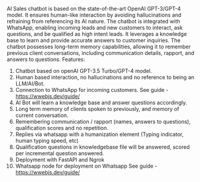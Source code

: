 

AI Sales chatbot is based on the state-of-the-art OpenAI GPT-3/GPT-4 model. It ensures human-like interaction by avoiding hallucinations and refraining from referencing its AI nature. The chatbot is integrated with WhatsApp, enabling incoming leads and new customers to interact, ask questions, and be qualified as high intent leads. It leverages a knowledge base to learn and provide accurate answers to customer inquiries. The chatbot possesses long-term memory capabilities, allowing it to remember previous client conversations, including communication details, rapport, and answers to questions.
Features:
1. Chatbot based on openAI GPT-3.5 Turbo/GPT-4 model. 
2. Human based interaction, no hallucinations and no reference to being an LLM/AI/Bot.
3. Connection to WhatsApp for incoming customers. 
   See guide - https://wwebjs.dev/guide/
4. AI Bot will learn a knowledge base and answer questions accordingly. 
5. Long term memory of clients spoken to previously, and memory of current conversation.
6. Remembering communication / rapport (names, answers to questions), qualification scores and no repetition. 
7. Replies via whatsapp with a humanization element (Typing indicator, human typing speed, etc)
8. Qualification questions in knowledgebase file will be answered, scored per incremental question answered. 
9. Deployment with FastAPI and Ngrok
10. Whatsapp node for deployment on Whatsapp
    See guide - https://wwebjs.dev/guide/

